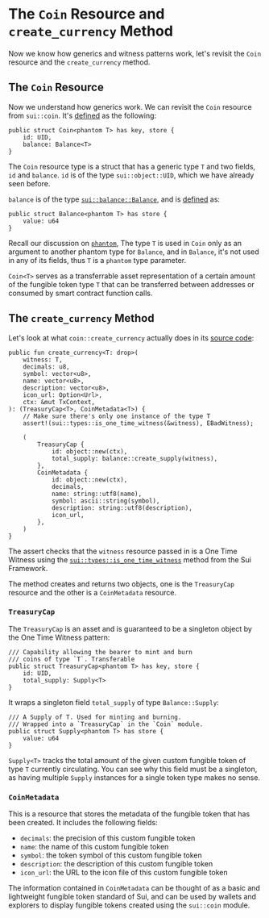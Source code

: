 # The `Coin` Resource and `create_currency` Method

Now we know how generics and witness patterns work, let's revisit the `Coin` resource and the `create_currency` method.

## The `Coin` Resource

Now we understand how generics work. We can revisit the `Coin` resource from `sui::coin`. It's [defined](https://github.com/MystenLabs/sui/blob/main/crates/sui-framework/packages/sui-framework/sources/coin.move#L40) as the following:

```move
public struct Coin<phantom T> has key, store {
    id: UID,
    balance: Balance<T>
}
```

The `Coin` resource type is a struct that has a generic type `T` and two fields, `id` and `balance`. `id` is of the type `sui::object::UID`, which we have already seen before.

`balance` is of the type [`sui::balance::Balance`](https://github.com/MystenLabs/sui/blob/main/crates/sui-framework/docs/sui/balance.md#0x2_balance_Balance), and is [defined](https://github.com/MystenLabs/sui/blob/main/crates/sui-framework/packages/sui-framework/sources/balance.move#L31) as:

```move
public struct Balance<phantom T> has store {
    value: u64
}
```

Recall our discussion on [`phantom`](./3_witness_design_pattern.md#the-phantom-keyword), The type `T` is used in `Coin` only as an argument to another phantom type for `Balance`, and in `Balance`, it's not used in any of its fields, thus `T` is a `phantom` type parameter.

`Coin<T>` serves as a transferrable asset representation of a certain amount of the fungible token type `T` that can be transferred between addresses or consumed by smart contract function calls.

## The `create_currency` Method

Let's look at what `coin::create_currency` actually does in its [source code](https://github.com/MystenLabs/sui/blob/main/crates/sui-framework/packages/sui-framework/sources/coin.move#L211):

```move
public fun create_currency<T: drop>(
    witness: T,
    decimals: u8,
    symbol: vector<u8>,
    name: vector<u8>,
    description: vector<u8>,
    icon_url: Option<Url>,
    ctx: &mut TxContext,
): (TreasuryCap<T>, CoinMetadata<T>) {
    // Make sure there's only one instance of the type T
    assert!(sui::types::is_one_time_witness(&witness), EBadWitness);

    (
        TreasuryCap {
            id: object::new(ctx),
            total_supply: balance::create_supply(witness),
        },
        CoinMetadata {
            id: object::new(ctx),
            decimals,
            name: string::utf8(name),
            symbol: ascii::string(symbol),
            description: string::utf8(description),
            icon_url,
        },
    )
}
```

The assert checks that the `witness` resource passed in is a One Time Witness using the [`sui::types::is_one_time_witness`](https://github.com/MystenLabs/sui/blob/main/crates/sui-framework/packages/sui-framework/sources/types.move) method from the Sui Framework.

The method creates and returns two objects, one is the `TreasuryCap` resource and the other is a `CoinMetadata` resource.

### `TreasuryCap`

The `TreasuryCap` is an asset and is guaranteed to be a singleton object by the One Time Witness pattern:

```move
/// Capability allowing the bearer to mint and burn
/// coins of type `T`. Transferable
public struct TreasuryCap<phantom T> has key, store {
    id: UID,
    total_supply: Supply<T>
}
```

It wraps a singleton field `total_supply` of type `Balance::Supply`:

```move
/// A Supply of T. Used for minting and burning.
/// Wrapped into a `TreasuryCap` in the `Coin` module.
public struct Supply<phantom T> has store {
    value: u64
}
```

`Supply<T>` tracks the total amount of the given custom fungible token of type `T` currently circulating. You can see why this field must be a singleton, as having multiple `Supply` instances for a single token type makes no sense.

### `CoinMetadata`

This is a resource that stores the metadata of the fungible token that has been created. It includes the following fields:

- `decimals`: the precision of this custom fungible token
- `name`: the name of this custom fungible token
- `symbol`: the token symbol of this custom fungible token
- `description`: the description of this custom fungible token
- `icon_url`: the URL to the icon file of this custom fungible token

The information contained in `CoinMetadata` can be thought of as a basic and lightweight fungible token standard of Sui, and can be used by wallets and explorers to display fungible tokens created using the `sui::coin` module.
